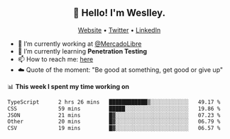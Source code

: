 <h2 align="center">👋 Hello! I'm Weslley.</h2>
<p align="center">
  <a href="http://weslleyneri.com.br">Website</a> •
  <a href="https://twitter.com/Weslley_Neri">Twitter</a> •
  <a href="https://www.linkedin.com/in/weslley-neri-3658908b">LinkedIn</a>
</p>


- 🔭 I’m currently working at [@MercadoLibre](https://github.com/mercadolibre)
- 🌱 I’m currently learning **Penetration Testing**
- 📫 How to reach me: [here](mailto:weslley39@gmail.com)
- ☁️ Quote of the moment: "Be good at something, get good or give up"

📊 **This week I spent my time working on**
<!--START_SECTION:waka-->

```txt
TypeScript      2 hrs 26 mins   ████████████▒░░░░░░░░░░░░   49.17 %
CSS             59 mins         █████░░░░░░░░░░░░░░░░░░░░   19.86 %
JSON            21 mins         █▓░░░░░░░░░░░░░░░░░░░░░░░   07.23 %
Other           20 mins         █▓░░░░░░░░░░░░░░░░░░░░░░░   06.79 %
CSV             19 mins         █▓░░░░░░░░░░░░░░░░░░░░░░░   06.57 %
```

<!--END_SECTION:waka-->

<!-- Inspired by https://github.com/gruselhaus/gruselhaus -->